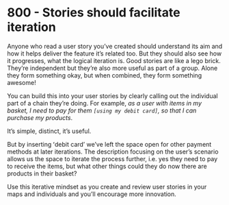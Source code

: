 # 800 - Stories should facilitate iteration

Anyone who read a user story youʼve created should understand its aim and how it helps deliver the feature itʼs related too. But they should also see how it progresses, what the logical iteration is. Good stories are like a lego brick. Theyʼre independent but theyʼre also more useful as part of a group. Alone they form something okay, but when combined, they form something awesome!

You can build this into your user stories by clearly calling out the individual part of a chain theyʼre doing. For example, *as a user with items in my basket, I need to pay for them ```[using my debit card]```, so that I can purchase my products*.

Itʼs simple, distinct, itʼs useful. 

But by inserting ʻdebit cardʼ weʼve left the space open for other payment methods at later iterations. The description focusing on the userʼs scenario allows us the space to iterate the process further, i.e. yes they need to pay to receive the items, but what other things could they do now there are products in their basket? 

Use this iterative mindset as you create and review user stories in your maps and individuals and youʼll encourage more innovation.
